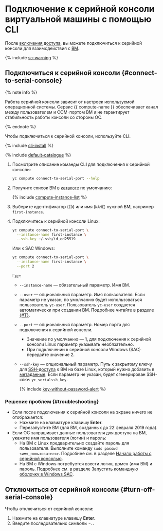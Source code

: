 # Подключение к серийной консоли виртуальной машины с помощью CLI

После [включения доступа](./index.md), вы можете подключиться к серийной консоли для взаимодействия с [ВМ](../../concepts/vm.md).

{% include [sc-warning](../../../_includes/compute/serial-console-warning.md) %}

## Подключиться к серийной консоли {#connect-to-serial-console}

{% note info %}

Работа серийной консоли зависит от настроек используемой операционной системы. Сервис {{ compute-name }} обеспечивает канал между пользователем и COM-портом ВМ и не гарантирует стабильность работы консоли со стороны ОС.

{% endnote %}

Чтобы подключиться к серийной консоли, используйте CLI.

{% include [cli-install](../../../_includes/cli-install.md) %}

{% include [default-catalogue](../../../_includes/default-catalogue.md) %}

1. Посмотрите описание команды CLI для подключения к серийной консоли:

   ```bash
   yc compute connect-to-serial-port --help
   ```

1. Получите список ВМ в [каталоге](../../../resource-manager/concepts/resources-hierarchy.md#folder) по умолчанию:

   {% include [compute-instance-list](../../_includes_service/compute-instance-list.md) %}

1. Выберите идентификатор (`ID`) или имя (`NAME`) нужной ВМ, например `first-instance`.
1. Подключитесь к серийной консоли Linux:

   ```bash
   yc compute connect-to-serial-port \
     --instance-name first-instance \
     --ssh-key ~/.ssh/id_ed25519
   ```

   Или к SAC Windows:

   ```bash
   yc compute connect-to-serial-port \
     --instance-name first-instance \
     --port 2
   ```

   Где:
   * `--instance-name` — обязательный параметр. Имя ВМ.
   * `--user` — опциональный параметр. Имя пользователя. Если параметр не указан, по умолчанию будет использоваться пользователь `yc-user`. Пользователь `yc-user` создается автоматически при создании ВМ. Подробнее читайте в разделе [{#T}](../vm-create/create-linux-vm.md).
   * `--port` — опциональный параметр. Номер порта для подключения к серийной консоли.
     * Значение по умолчанию — 1, для подключения к серийной консоли Linux параметр указывать необязательно.
     * При подключении к серийной консоли Windows (SAC) передайте значение 2.
   * `--ssh-key` — опциональный параметр. Путь к закрытому ключу для [SSH-доступа](../../../glossary/ssh-keygen.md) к ВМ на базе Linux, который нужно добавить в [метаданные](../../concepts/vm-metadata.md). Если параметр не указан, будет сгенерирован SSH-ключ `yc_serialssh_key`.
     
     {% include [key-without-password-alert](../../../_includes/compute/key-without-password-alert.md) %}

### Решение проблем {#troubleshooting}

* Если после подключения к серийной консоли на экране ничего не отображается:
  * Нажмите на клавиатуре клавишу **Enter**.
  * Перезапустите ВМ (для ВМ, созданных до 22 февраля 2019 года).
* Если ОС запрашивает данные пользователя для доступа на ВМ, укажите имя пользователя (логин) и пароль:
  * На ВМ с Linux предварительно создайте пароль для пользователя. Выполните команду `sudo passwd <имя_пользователя>`. Подробнее см. в разделе [Начало работы с серийной консолью](./index.md#linux-configuration).
  * На ВМ с Windows потребуется ввести логин, домен (имя ВМ) и пароль. Подробнее см. в разделе [Запустить командную оболочку в Windows SAC](./windows-sac.md).

## Отключиться от серийной консоли {#turn-off-serial-console}

Чтобы отключиться от серийной консоли:
1. Нажмите на клавиатуре клавишу **Enter**.
1. Введите последовательно символы `~.`.
